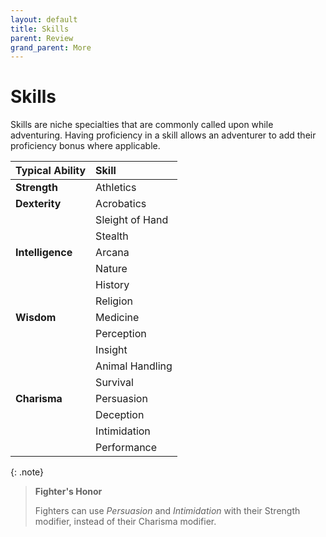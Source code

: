 ```yaml
---
layout: default
title: Skills
parent: Review
grand_parent: More
---
```


# Skills

Skills are niche specialties that are commonly called upon while adventuring. Having proficiency in a skill allows an adventurer to add their proficiency bonus where applicable.

| Typical Ability  | Skill           |
| :--------------- | :-------------- |
| **Strength**     | Athletics       |
| **Dexterity**    | Acrobatics      |
|                  | Sleight of Hand |
|                  | Stealth         |
| **Intelligence** | Arcana          |
|                  | Nature          |
|                  | History         |
|                  | Religion        |
| **Wisdom**       | Medicine        |
|                  | Perception      |
|                  | Insight         |
|                  | Animal Handling |
|                  | Survival        |
| **Charisma**     | Persuasion      |
|                  | Deception       |
|                  | Intimidation    |
|                  | Performance     |

{: .note}
> **Fighter's Honor**
>
> Fighters can use _Persuasion_ and _Intimidation_ with their Strength modifier, instead of their Charisma modifier.